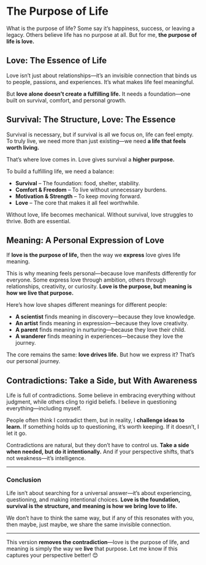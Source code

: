 # **The Purpose of Life**

What is the purpose of life? Some say it’s happiness, success, or leaving a legacy. Others believe life has no purpose at all. But for me, **the purpose of life is love.**

## **Love: The Essence of Life**

Love isn’t just about relationships—it’s an invisible connection that binds us to people, passions, and experiences. It’s what makes life feel meaningful.

But **love alone doesn’t create a fulfilling life.** It needs a foundation—one built on survival, comfort, and personal growth.

## **Survival: The Structure, Love: The Essence**

Survival is necessary, but if survival is all we focus on, life can feel empty. To truly live, we need more than just existing—we need **a life that feels worth living.**

That’s where love comes in. Love gives survival a **higher purpose.**

To build a fulfilling life, we need a balance:

- **Survival** – The foundation: food, shelter, stability.
- **Comfort & Freedom** – To live without unnecessary burdens.
- **Motivation & Strength** – To keep moving forward.
- **Love** – The core that makes it all feel worthwhile.

Without love, life becomes mechanical. Without survival, love struggles to thrive. Both are essential.

## **Meaning: A Personal Expression of Love**

If **love is the purpose of life,** then the way we **express** love gives life meaning.

This is why meaning feels personal—because love manifests differently for everyone. Some express love through ambition, others through relationships, creativity, or curiosity. **Love is the purpose, but meaning is how we live that purpose.**

Here’s how love shapes different meanings for different people:
- **A scientist** finds meaning in discovery—because they love knowledge.
- **An artist** finds meaning in expression—because they love creativity.
- **A parent** finds meaning in nurturing—because they love their child.
- **A wanderer** finds meaning in experiences—because they love the journey.

The core remains the same: **love drives life.** But how we express it? That’s our personal journey.

## **Contradictions: Take a Side, but With Awareness**

Life is full of contradictions. Some believe in embracing everything without judgment, while others cling to rigid beliefs. I believe in questioning everything—including myself.

People often think I contradict them, but in reality, I **challenge ideas to learn.** If something holds up to questioning, it’s worth keeping. If it doesn’t, I let it go.

Contradictions are natural, but they don’t have to control us. **Take a side when needed, but do it intentionally.** And if your perspective shifts, that’s not weakness—it’s intelligence.

---

### **Conclusion**

Life isn’t about searching for a universal answer—it’s about experiencing, questioning, and making intentional choices. **Love is the foundation, survival is the structure, and meaning is how we bring love to life.**

We don’t have to think the same way, but if any of this resonates with you, then maybe, just maybe, we share the same invisible connection.

---

This version **removes the contradiction**—love is the purpose of life, and meaning is simply the way we **live** that purpose. Let me know if this captures your perspective better! 😊